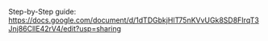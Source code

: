 Step-by-Step guide: https://docs.google.com/document/d/1dTDGbkjHlT75nKVvUGk8SD8FIrqT3Jnj86CllE42rV4/edit?usp=sharing